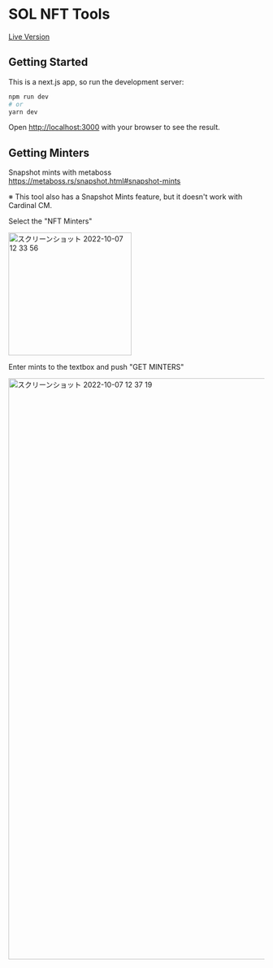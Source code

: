 # SOL NFT Tools


[Live Version](https://cryptostraps.tools/)

## Getting Started

This is a next.js app, so run the development server:

```bash
npm run dev
# or
yarn dev
```

Open [http://localhost:3000](http://localhost:3000) with your browser to see the result.

## Getting Minters

Snapshot mints with metaboss  
https://metaboss.rs/snapshot.html#snapshot-mints

※ This tool also has a Snapshot Mints feature, but it doesn't work with Cardinal CM.

Select the "NFT Minters"

<img width="242" alt="スクリーンショット 2022-10-07 12 33 56" src="https://user-images.githubusercontent.com/64312219/194462410-6cc87d2f-8aed-412f-8b74-f69ed3a81464.png">

Enter mints to the textbox and push "GET MINTERS"

<img width="1144" alt="スクリーンショット 2022-10-07 12 37 19" src="https://user-images.githubusercontent.com/64312219/194462773-bff0e076-236a-42b0-99f6-9f70d5079eb6.png">
